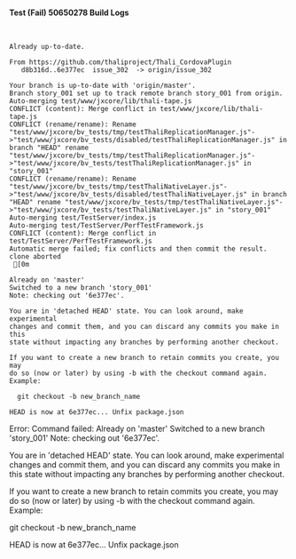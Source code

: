 #### Test (Fail) 50650278 Build Logs


```


```

```
Already up-to-date.

From https://github.com/thaliproject/Thali_CordovaPlugin
   d8b316d..6e377ec  issue_302  -> origin/issue_302

```

```
Your branch is up-to-date with 'origin/master'.
Branch story_001 set up to track remote branch story_001 from origin.
Auto-merging test/www/jxcore/lib/thali-tape.js
CONFLICT (content): Merge conflict in test/www/jxcore/lib/thali-tape.js
CONFLICT (rename/rename): Rename "test/www/jxcore/bv_tests/tmp/testThaliReplicationManager.js"->"test/www/jxcore/bv_tests/disabled/testThaliReplicationManager.js" in branch "HEAD" rename "test/www/jxcore/bv_tests/tmp/testThaliReplicationManager.js"->"test/www/jxcore/bv_tests/testThaliReplicationManager.js" in "story_001"
CONFLICT (rename/rename): Rename "test/www/jxcore/bv_tests/tmp/testThaliNativeLayer.js"->"test/www/jxcore/bv_tests/disabled/testThaliNativeLayer.js" in branch "HEAD" rename "test/www/jxcore/bv_tests/tmp/testThaliNativeLayer.js"->"test/www/jxcore/bv_tests/testThaliNativeLayer.js" in "story_001"
Auto-merging test/TestServer/index.js
Auto-merging test/TestServer/PerfTestFramework.js
CONFLICT (content): Merge conflict in test/TestServer/PerfTestFramework.js
Automatic merge failed; fix conflicts and then commit the result.
clone aborted
 [0m

Already on 'master'
Switched to a new branch 'story_001'
Note: checking out '6e377ec'.

You are in 'detached HEAD' state. You can look around, make experimental
changes and commit them, and you can discard any commits you make in this
state without impacting any branches by performing another checkout.

If you want to create a new branch to retain commits you create, you may
do so (now or later) by using -b with the checkout command again. Example:

  git checkout -b new_branch_name

HEAD is now at 6e377ec... Unfix package.json

```

Error: Command failed: Already on 'master'
Switched to a new branch 'story_001'
Note: checking out '6e377ec'.

You are in 'detached HEAD' state. You can look around, make experimental
changes and commit them, and you can discard any commits you make in this
state without impacting any branches by performing another checkout.

If you want to create a new branch to retain commits you create, you may
do so (now or later) by using -b with the checkout command again. Example:

  git checkout -b new_branch_name

HEAD is now at 6e377ec... Unfix package.json
